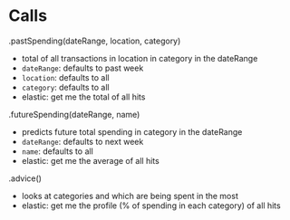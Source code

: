 # Calls

.pastSpending(dateRange, location, category)

  - total of all transactions in location in category in the dateRange
  - `dateRange`: defaults to past week
  - `location`: defaults to all
  - `category`: defaults to all
  - elastic: get me the total of all hits

.futureSpending(dateRange, name)

  - predicts future total spending in category in the dateRange
  - `dateRange`: defaults to next week
  - `name`: defaults to all
  - elastic: get me the average of all hits

.advice()

  - looks at categories and which are being spent in the most
  - elastic: get me the profile (% of spending in each category) of all hits

